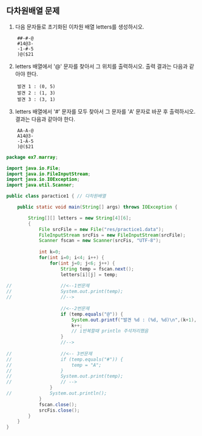 
## 다차원배열 문제  
1. 다음 문자들로 초기화된 이차원 배열 letters를 생성하시오.  
```
    ##-#-@
    #14@3-
    -1-#-5  
    )@($21
 ```
            
2. letters 배열에서 '@' 문자를 찾아서 그 위치를 출력하시오. 
출력 결과는 다음과 같아야 한다.
```
    발견 1 : (0, 5)
    발견 2 : (1, 3)
    발견 3 : (3, 1)
```
    
3. letters 배열에서 '#' 문자를 모두 찾아서 그 문자를 'A' 문자로 바꾼 후 출력하시오.
결과는 다음과 같아야 한다.
```
    AA-A-@
    A14@3-
    -1-A-5
    )@($21
```
```java
package ex7.marray;

import java.io.File;
import java.io.FileInputStream;
import java.io.IOException;
import java.util.Scanner;

public class paractice1 { // 다차원배열

	public static void main(String[] args) throws IOException {

		String[][] letters = new String[4][6];
		{
			File srcFile = new File("res/practice1.data");
			FileInputStream srcFis = new FileInputStream(srcFile);
			Scanner fscan = new Scanner(srcFis, "UTF-8");
			
			int k=0;
			for(int i=0; i<4; i++) {
				for(int j=0; j<6; j++) {
					String temp = fscan.next();
					letters[i][j] = temp;
					
//					//<--1번문제
//					System.out.print(temp);
//					//-->
					
					//<--2번문제
					if (temp.equals("@")) {
						System.out.printf("발견 %d : (%d, %d)\n",(k+1), i, j); 
						k++;
						// i반복할때 println 주석처리했음
					}
					//-->
					
//					//<-- 3번문제
//					if (temp.equals("#")) {
//						temp = "A";
//					}
//					System.out.print(temp);
//					// -->
				}
//				System.out.println();
			}	
			fscan.close();
			srcFis.close();			
		}
	}
}
```
